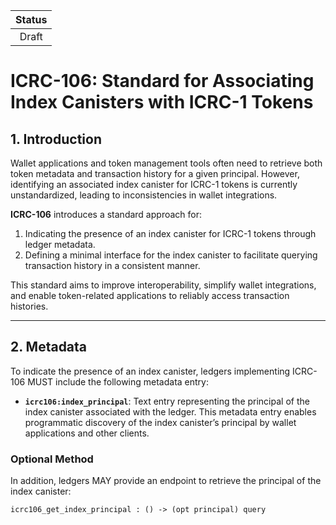 | Status |
|:------:|
|Draft|

# ICRC-106: Standard for Associating Index Canisters with ICRC-1 Tokens

## 1. Introduction

Wallet applications and token management tools often need to retrieve both token metadata and transaction history for a given principal. However, identifying an associated index canister for ICRC-1 tokens is currently unstandardized, leading to inconsistencies in wallet integrations.

**ICRC-106** introduces a standard approach for:
1. Indicating the presence of an index canister for ICRC-1 tokens through ledger metadata.
2. Defining a minimal interface for the index canister to facilitate querying transaction history in a consistent manner.

This standard aims to improve interoperability, simplify wallet integrations, and enable token-related applications to reliably access transaction histories.

---

## 2. Metadata

To indicate the presence of an index canister, ledgers implementing ICRC-106 MUST include the following metadata entry:

- **`icrc106:index_principal`**: Text entry representing the principal of the index canister associated with the ledger. This metadata entry enables programmatic discovery of the index canister’s principal by wallet applications and other clients.

### Optional Method

In addition, ledgers MAY provide an endpoint to retrieve the principal of the index canister:

```candid
icrc106_get_index_principal : () -> (opt principal) query
